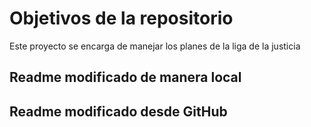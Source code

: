 # Objetivos de la repositorio

Este proyecto se encarga de manejar los planes de la liga de la justicia

## Readme modificado de manera local

## Readme modificado desde GitHub

